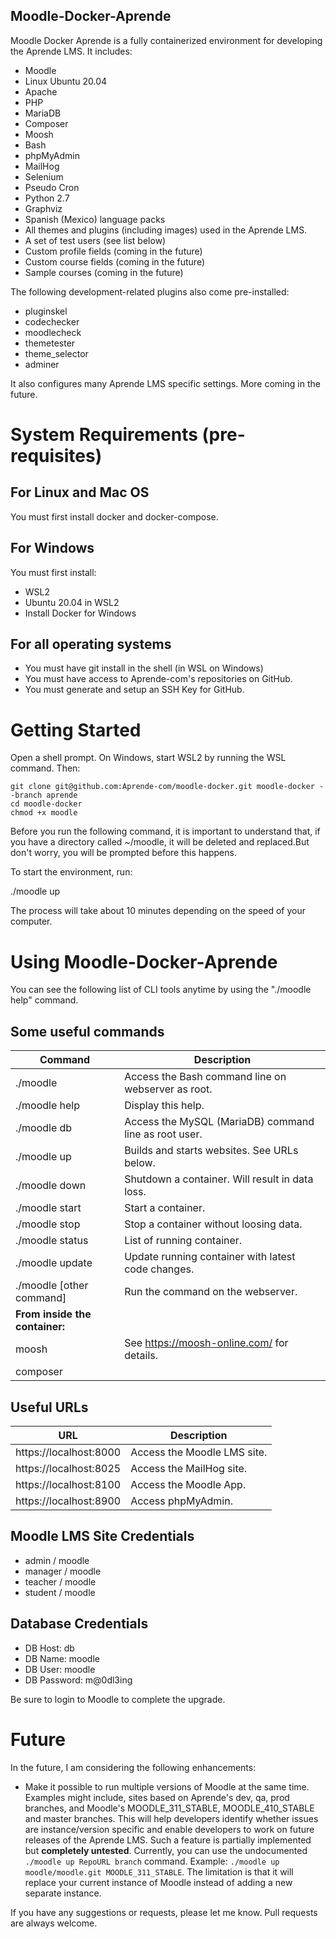 Moodle-Docker-Aprende
---------------------

Moodle Docker Aprende is a fully containerized environment for developing the Aprende LMS. It includes:

* Moodle
* Linux Ubuntu 20.04
* Apache
* PHP
* MariaDB
* Composer
* Moosh
* Bash
* phpMyAdmin
* MailHog
* Selenium
* Pseudo Cron
* Python 2.7
* Graphviz
* Spanish (Mexico) language packs
* All themes and plugins (including images) used in the Aprende LMS.
* A set of test users (see list below)
* Custom profile fields (coming in the future)
* Custom course fields (coming in the future)
* Sample courses (coming in the future)

The following development-related plugins also come pre-installed:

* pluginskel
* codechecker
* moodlecheck
* themetester
* theme_selector
* adminer

It also configures many Aprende LMS specific settings. More coming in the future.

# System Requirements (pre-requisites)

## For Linux and Mac OS

You must first install docker and docker-compose.

## For Windows

You must first install:
- WSL2
- Ubuntu 20.04 in WSL2
- Install Docker for Windows

## For all operating systems

- You must have git install in the shell (in WSL on Windows)
- You must have access to Aprende-com's repositories on GitHub.
- You must generate and setup an SSH Key for GitHub.

# Getting Started

Open a shell prompt. On Windows, start WSL2 by running the WSL command. Then:

    git clone git@github.com:Aprende-com/moodle-docker.git moodle-docker --branch aprende
    cd moodle-docker
    chmod +x moodle

Before you run the following command, it is important to understand that, if you have a directory called ~/moodle, it will be deleted and replaced.But don't worry, you will be prompted before this happens.

To start the environment, run:

./moodle up

The process will take about 10 minutes depending on the speed of your computer.

# Using Moodle-Docker-Aprende

You can see the following list of CLI tools anytime by using the "./moodle help" command.

## Some useful commands

| Command                  | Description                                           |
|--------------------------|-------------------------------------------------------|
| ./moodle                 | Access the Bash command line on webserver as root.    |
| ./moodle help            | Display this help.                                    |
| ./moodle db              | Access the MySQL (MariaDB) command line as root user. |
| ./moodle up              | Builds and starts websites. See URLs below.           |
| ./moodle down            | Shutdown a container. Will result in data loss.       |
| ./moodle start           | Start a container.                                    |
| ./moodle stop            | Stop a container without loosing data.                |
| ./moodle status          | List of running container.                            |
| ./moodle update          | Update running container with latest code changes.    |
| ./moodle [other command] | Run the command on the webserver.                     |
| **From inside the container:**                                                   |
| moosh                    | See https://moosh-online.com/ for details.            |
| composer                 |                                                       |

## Useful URLs

| URL                    | Description                 |
|------------------------|-----------------------------|
| https://localhost:8000 | Access the Moodle LMS site. |
| https://localhost:8025 | Access the MailHog site.    |
| https://localhost:8100 | Access the Moodle App.      |
| https://localhost:8900 | Access phpMyAdmin.          |

## Moodle LMS Site Credentials
- admin / moodle
- manager / moodle
- teacher / moodle
- student / moodle

## Database Credentials
- DB Host: db
- DB Name: moodle
- DB User: moodle
- DB Password: m@0dl3ing

Be sure to login to Moodle to complete the upgrade.

# Future

In the future, I am considering the following enhancements:

- Make it possible to run multiple versions of Moodle at the same time. Examples might include, sites based on Aprende's dev, qa, prod branches, and Moodle's MOODLE_311_STABLE, MOODLE_410_STABLE and master branches. This will help developers identify whether issues are instance/version specific and enable developers to work on future releases of the Aprende LMS. Such a feature is partially implemented but **completely untested**. Currently, you can use the undocumented `./moodle up RepoURL branch` command. Example: `./moodle up moodle/moodle.git MOODLE_311_STABLE`. The limitation is that it will replace your current instance of Moodle instead of adding a new separate instance.

If you have any suggestions or requests, please let me know. Pull requests are always welcome.
